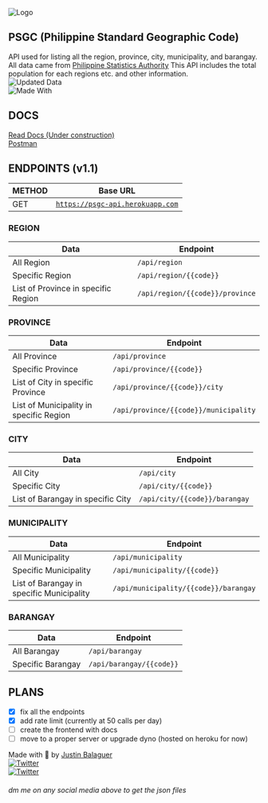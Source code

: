 ![Logo](https://repository-images.githubusercontent.com/314212293/56574f00-2f00-11eb-81c6-7f2def9c2bcc)
## PSGC (Philippine Standard Geographic Code)

API used for listing all the region, province, city, municipality, and barangay. All data came from
[Philippine Statistics Authority](https://psa.gov.ph)
This API includes the total population for each regions etc. and other information.\
![Updated Data](https://img.shields.io/badge/Data-as%20of%20June%202020-green.svg)\
![Made With](https://img.shields.io/badge/Made%20with-Node.JS-68A063?style=for-the-badge&logo=Node.JS)

## DOCS
[Read Docs (Under construction)](https://psgc.vercel.app)\
[Postman](https://documenter.getpostman.com/view/12270232/TVmFmLrt)

## ENDPOINTS (v1.1)

METHOD | Base URL
------------ | -------------
GET | [`https://psgc-api.herokuapp.com`](https://psgc-api.herokuapp.com/)

### REGION
Data | Endpoint
------------ | -------------
All Region | ```/api/region```
Specific Region | ```/api/region/{{code}}```
List of Province in specific Region | ```/api/region/{{code}}/province```

### PROVINCE
Data | Endpoint
------------ | -------------
All Province | ```/api/province```
Specific Province | ```/api/province/{{code}}```
List of City in specific Province | ```/api/province/{{code}}/city```
List of Municipality in specific Region | ```/api/province/{{code}}/municipality```

### CITY
Data | Endpoint
------------ | -------------
All City | ```/api/city```
Specific City | ```/api/city/{{code}}```
List of Barangay in specific City | ```/api/city/{{code}}/barangay```

### MUNICIPALITY
Data | Endpoint
------------ | -------------
All Municipality | ```/api/municipality```
Specific Municipality | ```/api/municipality/{{code}}```
List of Barangay in specific Municipality | ```/api/municipality/{{code}}/barangay```

### BARANGAY
Data | Endpoint
------------ | -------------
All Barangay | ```/api/barangay```
Specific Barangay | ```/api/barangay/{{code}}```

## PLANS
- [x] fix all the endpoints
- [x] add rate limit (currently at 50 calls per day)
- [ ] create the frontend with docs
- [ ] move to a proper server or upgrade dyno (hosted on heroku for now)

Made with 💜 by [Justin Balaguer](https://justinbalaguer.github.io/)\
[![Twitter](https://img.shields.io/badge/@ojintoji-Twitter-00acee.svg)](https://twitter.com/ojintoji/)\
[![Twitter](https://img.shields.io/badge/@ojintojix-Facebook-3b5998.svg)](https://facebook.com/ojintojix/)
###### dm me on any social media above to get the json files
